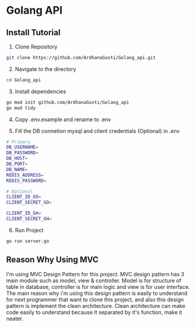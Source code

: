 # Golang API

## Install Tutorial
1. Clone Repository
```bash
git clone https://github.com/ArdhanaGusti/Golang_api.git
```

2. Navigate to the directory
```bash
cd Golang_api
```

3. Install dependencies
```bash
go mod init github.com/ArdhanaGusti/Golang_api
go mod tidy
```
4. Copy .env.example and rename to .env

5. Fill the DB connetion mysql and client credentials (Optional) in .env
```bash
# Primary
DB_USERNAME=
DB_PASSWORD=
DB_HOST=
DB_PORT=
DB_NAME=
REDIS_ADDRESS=
REDIS_PASSWORD=

# Optional
CLIENT_ID_GO=
CLIENT_SECRET_GO=

CLIENT_ID_GH=
CLIENT_SECRET_GH=
```

6. Run Project
```bash
go run server.go
```

## Reason Why Using MVC

I'm using MVC Design Pattern for this project. MVC design pattern has 3 main module such as model, view & controller. Model is for structure of table in database, controller is for main logic and view is for user interface. The main reason why i'm using this design pattern is easily to understand for next programmer that want to clone this project, and also this design pattern is implement the clean architecture. Clean architecture can make code easily to understand because it separated by it's function, make it neater.